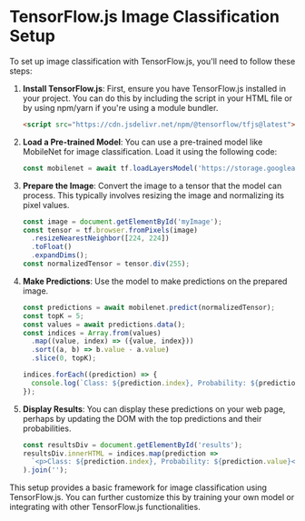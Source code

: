 # TensorFlow.js Image Classification Setup

To set up image classification with TensorFlow.js, you'll need to follow these steps:

1. **Install TensorFlow.js**: First, ensure you have TensorFlow.js installed in your project. You can do this by including the script in your HTML file or by using npm/yarn if you're using a module bundler.

   ```html
   <script src="https://cdn.jsdelivr.net/npm/@tensorflow/tfjs@latest"></script>
   ```

2. **Load a Pre-trained Model**: You can use a pre-trained model like MobileNet for image classification. Load it using the following code:

   ```javascript
   const mobilenet = await tf.loadLayersModel('https://storage.googleapis.com/tfjs-models/tfjs/mobilenet_v1_0.25_224/model.json');
   ```

3. **Prepare the Image**: Convert the image to a tensor that the model can process. This typically involves resizing the image and normalizing its pixel values.

   ```javascript
   const image = document.getElementById('myImage');
   const tensor = tf.browser.fromPixels(image)
     .resizeNearestNeighbor([224, 224])
     .toFloat()
     .expandDims();
   const normalizedTensor = tensor.div(255);
   ```

4. **Make Predictions**: Use the model to make predictions on the prepared image.

   ```javascript
   const predictions = await mobilenet.predict(normalizedTensor);
   const topK = 5;
   const values = await predictions.data();
   const indices = Array.from(values)
     .map((value, index) => ({value, index}))
     .sort((a, b) => b.value - a.value)
     .slice(0, topK);

   indices.forEach((prediction) => {
     console.log(`Class: ${prediction.index}, Probability: ${prediction.value}`);
   });
   ```

5. **Display Results**: You can display these predictions on your web page, perhaps by updating the DOM with the top predictions and their probabilities.

   ```javascript
   const resultsDiv = document.getElementById('results');
   resultsDiv.innerHTML = indices.map(prediction => 
     `<p>Class: ${prediction.index}, Probability: ${prediction.value}</p>`
   ).join('');
   ```

This setup provides a basic framework for image classification using TensorFlow.js. You can further customize this by training your own model or integrating with other TensorFlow.js functionalities.

